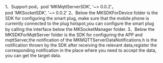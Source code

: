 1、Support pod，pod ‘MKMqttServerSDK’, ‘~> 0.0.2’，pod ‘MKSocketSDK’, ‘~> 0.0.2’
2、Below the MKSDKForDevice folder is the SDK for configuring the smart plug, make sure that the mobile phone is currently connected to the plug hotspot,you can configure the smart plug by calling the interface below the MKSocketManager folder.
3、Below the MKSDKForMqttServer folder is the SDK for configuring the APP and mqttServer,the notification of the MKMQTTServerDataNotifications.h is the notification thrown by the SDK after receiving the relevant data,register the corresponding notification in the place where you need to accept the data, you can get the target data.
